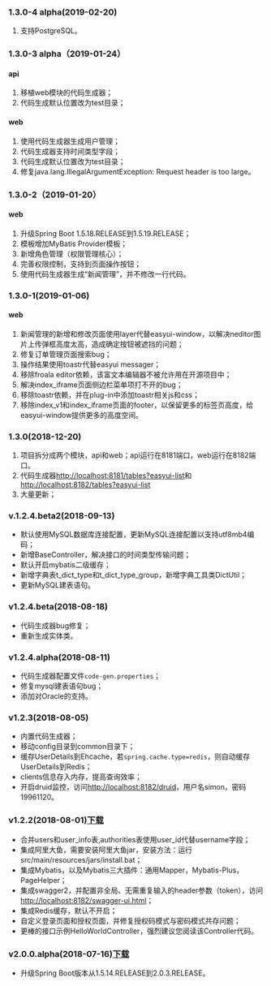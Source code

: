 ### 1.3.0-4 alpha(2019-02-20)
1. 支持PostgreSQL。
### 1.3.0-3 alpha（2019-01-24）
#### api
1. 移植web模块的代码生成器；
2. 代码生成默认位置改为test目录；
#### web
1. 使用代码生成器生成用户管理；
2. 代码生成器支持时间类型字段；
3. 代码生成默认位置改为test目录；
4. 修复java.lang.IllegalArgumentException: Request header is too large。

### 1.3.0-2（2019-01-20）
#### web
1. 升级Spring Boot 1.5.18.RELEASE到1.5.19.RELEASE；
2. 模板增加MyBatis Provider模板；
3. 新增角色管理（权限管理核心）；
4. 完善权限控制，支持到页面操作按钮；
5. 使用代码生成器生成“新闻管理”，并不修改一行代码。

### 1.3.0-1(2019-01-06)
#### web
1. 新闻管理的新增和修改页面使用layer代替easyui-window，以解决neditor图片上传弹框高度太高，造成确定按钮被遮挡的问题；
2. 修复订单管理页面搜索bug；
3. 操作结果使用toastr代替easyui messager；
4. 移除froala editor依赖，该富文本编辑器不被允许用在开源项目中；
5. 解决index_iframe页面侧边栏菜单项打不开的bug；
6. 移除toastr依赖，并在plug-in中添加toastr相关js和css；
7. 移除index_v1和index_iframe页面的footer，以保留更多的标签页高度，给easyui-window提供更多的高度空间。

### 1.3.0(2018-12-20)
1. 项目拆分成两个模块，api和web；api运行在8181端口，web运行在8182端口。
2. 代码生成器[http://localhost:8181/tables?easyui-list](http://localhost:8181/tables?easyui-list)和[http://localhost:8182/tables?easyui-list](http://localhost:8182/tables?easyui-list)
3. 大量更新；

### v.1.2.4.beta2(2018-09-13)
- 默认使用MySQL数据库连接配置，更新MySQL连接配置以支持utf8mb4编码；
- 新增BaseController，解决接口的时间类型传输问题；
- 默认开启mybatis二级缓存；
- 新增字典表t_dict_type和t_dict_type_group，新增字典工具类DictUtil；
- 更新MySQL建表语句。

### v1.2.4.beta(2018-08-18)
- 代码生成器bug修复；
- 重新生成实体类。

### v1.2.4.alpha(2018-08-11)
- 代码生成器配置文件`code-gen.properties`；
- 修复mysql建表语句bug；
- 添加对Oracle的支持。

### v1.2.3(2018-08-05)
- 内置代码生成器；
- 移动config目录到common目录下；
- 缓存UserDetails到Ehcache，若`spring.cache.type=redis`，则自动缓存UserDetails到Redis；
- clients信息存入内存，提高查询效率；
- 开启druid监控，访问[http://localhost:8182/druid](http://localhost:8182/druid)，用户名simon，密码19961120。

### v1.2.2(2018-08-01)[下载](https://codeload.github.com/jeesun/oauthserver/zip/v1.2.2)
- 合并users和user_info表,authorities表使用user_id代替username字段；
- 集成阿里大鱼，需要安装阿里大鱼jar，安装方法：运行src/main/resources/jars/install.bat；
- 集成Mybatis，以及Mybatis三大插件：通用Mapper，Mybatis-Plus，PageHelper；
- 集成swagger2，并配置非全局、无需重复输入的header参数（token），访问[http://localhost:8182/swagger-ui.html](http://localhost:8182/swagger-ui.html)；
- 集成Redis缓存，默认不开启；
- 自定义登录页面和授权页面，并修复授权码模式与密码模式共存问题；
- 更棒的接口示例HelloWorldController，强烈建议您阅读该Controller代码。

### v2.0.0.alpha(2018-07-16)[下载](https://codeload.github.com/jeesun/oauthserver/zip/v2.0.0.alpha)
- 升级Spring Boot版本从1.5.14.RELEASE到2.0.3.RELEASE。
